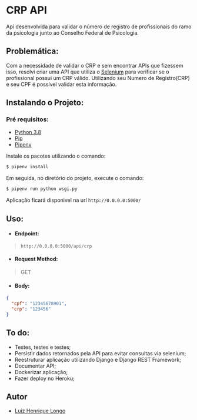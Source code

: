 # CRP API

Api desenvolvida para validar o número de registro de profissionais do ramo da psicologia junto ao Conselho Federal de Psicologia.

## Problemática:

Com a necessidade de validar o CRP e sem encontrar APIs que fizessem isso, resolvi criar uma API que utiliza o [Selenium]('https://selenium-python.readthedocs.io/') para verificar se o profissional possui um CRP válido. Utilizando seu Numero de Registro(CRP) e seu CPF é possível validar esta informação.

## Instalando o Projeto:

### Pré requisitos:

- [Python 3.8](https://www.python.org/downloads/)
- [Pip](https://pip.pypa.io/en/stable/installing/)
- [Pipenv](https://pypi.org/project/pipenv/)

Instale os pacotes utilizando o comando:

```bash
$ pipenv install
```

Em seguida, no diretório do projeto, execute o comando:

```bash
$ pipenv run python wsgi.py
```

Aplicação ficará disponivel na url `http://0.0.0.0:5000/`

## Uso:

- #### Endpoint:

> `http://0.0.0.0:5000/api/crp`

- #### Request Method:

> GET

- #### Body:

```json
{
  "cpf": "12345678901",
  "crp": "123456"
}
```

## To do:

- Testes, testes e testes;
- Persistir dados retornados pela API para evitar consultas via selenium;
- Reestruturar aplicação utilizando Django e Django REST Framework;
- Documentar API;
- Dockerizar aplicação;
- Fazer deploy no Heroku;

## Autor

- [Luiz Henrique Longo](https://linkedin.com/in/luizhenriquelongo)

